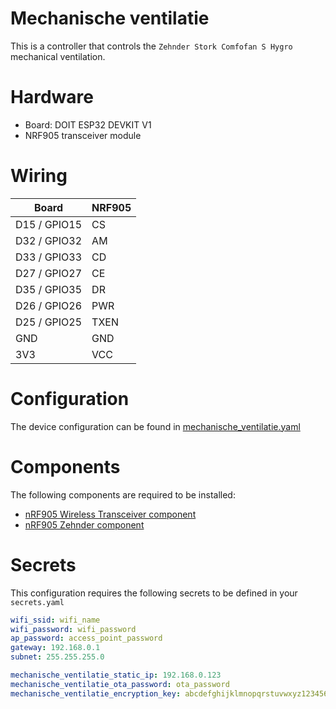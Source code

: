 # Mechanische ventilatie

This is a controller that controls the `Zehnder Stork Comfofan S Hygro` mechanical ventilation.

# Hardware

- Board: DOIT ESP32 DEVKIT V1
- NRF905 transceiver module

# Wiring

| Board        | NRF905 |
| ------------ | ------ |
| D15 / GPIO15 | CS     |
| D32 / GPIO32 | AM     |
| D33 / GPIO33 | CD     |
| D27 / GPIO27 | CE     |
| D35 / GPIO35 | DR     |
| D26 / GPIO26 | PWR    |
| D25 / GPIO25 | TXEN   |
| GND          | GND    |
| 3V3          | VCC    |

# Configuration

The device configuration can be found in [mechanische_ventilatie.yaml](../mechanische_ventilatie.yaml)

# Components

The following components are required to be installed:

- [nRF905 Wireless Transceiver component](../components/nrf905/)
- [nRF905 Zehnder component](../components/zehnder/)

# Secrets

This configuration requires the following secrets to be defined in your `secrets.yaml`

```yaml
wifi_ssid: wifi_name
wifi_password: wifi_password
ap_password: access_point_password
gateway: 192.168.0.1
subnet: 255.255.255.0

mechanische_ventilatie_static_ip: 192.168.0.123
mechanische_ventilatie_ota_password: ota_password
mechanische_ventilatie_encryption_key: abcdefghijklmnopqrstuvwxyz1234567890ABCDEFG=
```
